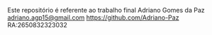 Este repositório é referente ao trabalho final
Adriano Gomes da Paz 
adriano.agp15@gmail.com 
https://github.com/Adriano-Paz 
RA:2650832323032
